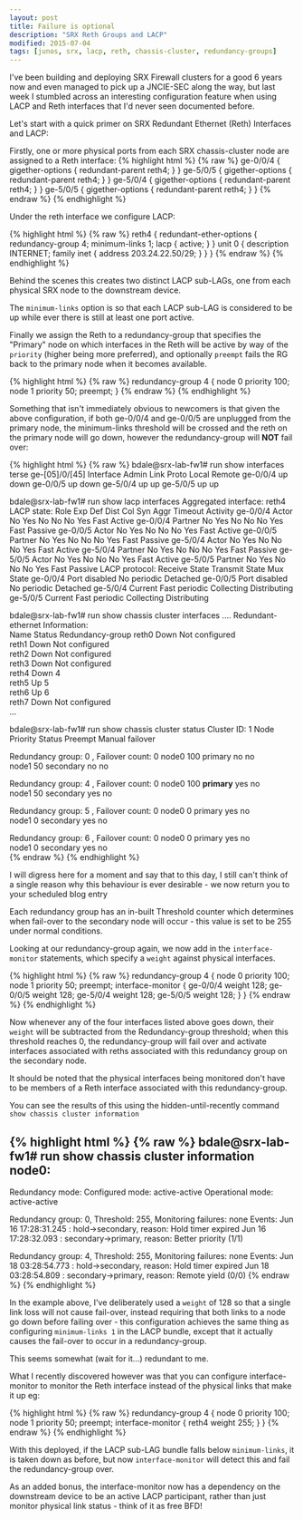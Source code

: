 ```yaml
---
layout: post
title: Failure is optional
description: "SRX Reth Groups and LACP"
modified: 2015-07-04
tags: [junos, srx, lacp, reth, chassis-cluster, redundancy-groups]
---
```


I've been building and deploying SRX Firewall clusters for a good 6 years now and even managed to pick up a JNCIE-SEC along the way, but last week I stumbled across an interesting configuration feature when using LACP and Reth interfaces that I'd never seen documented before.

Let's start with a quick primer on SRX Redundant Ethernet (Reth) Interfaces and LACP:

Firstly, one or more physical ports from each SRX chassis-cluster node are assigned to a Reth interface:
{% highlight html %}
{% raw %}
    ge-0/0/4 {
        gigether-options {
            redundant-parent reth4;
        }
    }
    ge-5/0/5 {
        gigether-options {
            redundant-parent reth4;
        }
    }
    ge-5/0/4 {
        gigether-options {
            redundant-parent reth4;
        }
    }
    ge-5/0/5 {
        gigether-options {
            redundant-parent reth4;
        }
    }
{% endraw %}
{% endhighlight %}

Under the reth interface we configure LACP:

{% highlight html %}
{% raw %}
    reth4 {
        redundant-ether-options {
            redundancy-group 4;
            minimum-links 1;
            lacp {
                active;
            }
        }
        unit 0 {
            description INTERNET;
            family inet {
                address 203.24.22.50/29;
            }
        }
    }
{% endraw %}
{% endhighlight %}

Behind the scenes this creates two distinct LACP sub-LAGs, one from each physical SRX node to the downstream device.  

The ```minimum-links``` option is so that each LACP sub-LAG is considered to be up while ever there is still at least one port active.

Finally we assign the Reth to a redundancy-group that specifies the "Primary" node on which interfaces in the Reth will be active by way of the ```priority``` (higher being more preferred), and optionally ```preempt``` fails the RG back to the primary node when it becomes available.

{% highlight html %}
{% raw %}
redundancy-group 4 {
    node 0 priority 100;
    node 1 priority 50;
    preempt;
}
{% endraw %}
{% endhighlight %}

Something that isn't immediately obvious to newcomers is that given the above configuration, if both ge-0/0/4 and ge-0/0/5 are unplugged from the primary node, the minimum-links threshold will be crossed and the reth on the primary node will go down, however the redundancy-group will **NOT** fail over:

{% highlight html %}
{% raw %}
bdale@srx-lab-fw1# run show interfaces terse ge-[05]/0/[45]
Interface               Admin Link Proto    Local                 Remote
ge-0/0/4                up    down
ge-0/0/5                up    down
ge-5/0/4                up    up
ge-5/0/5                up    up


bdale@srx-lab-fw1# run show lacp interfaces
Aggregated interface: reth4
    LACP state:       Role   Exp   Def  Dist  Col  Syn  Aggr  Timeout  Activity
      ge-0/0/4       Actor    No   Yes    No   No   No   Yes     Fast    Active
      ge-0/0/4     Partner    No   Yes    No   No   No   Yes     Fast   Passive
      ge-0/0/5       Actor    No   Yes    No   No   No   Yes     Fast    Active
      ge-0/0/5     Partner    No   Yes    No   No   No   Yes     Fast   Passive
      ge-5/0/4       Actor    No   Yes    No   No   No   Yes     Fast    Active
      ge-5/0/4     Partner    No   Yes    No   No   No   Yes     Fast   Passive
      ge-5/0/5       Actor    No   Yes    No   No   No   Yes     Fast    Active
      ge-5/0/5     Partner    No   Yes    No   No   No   Yes     Fast   Passive
    LACP protocol:        Receive State  Transmit State          Mux State 
      ge-0/0/4            Port disabled    No periodic           Detached
      ge-0/0/5            Port disabled    No periodic           Detached
      ge-5/0/4            Current         Fast periodic          Collecting Distributing
      ge-5/0/5            Current         Fast periodic          Collecting Distributing


bdale@srx-lab-fw1# run show chassis cluster interfaces
....
Redundant-ethernet Information:     
    Name         Status      Redundancy-group
    reth0        Down        Not configured   
    reth1        Down        Not configured   
    reth2        Down        Not configured   
    reth3        Down        Not configured   
    reth4        Down        4                
    reth5        Up          5                
    reth6        Up          6                
    reth7        Down        Not configured   
...

bdale@srx-lab-fw1# run show chassis cluster status
Cluster ID: 1 
Node                  Priority          Status    Preempt  Manual failover

Redundancy group: 0 , Failover count: 0
    node0                   100         primary        no       no  
    node1                   50          secondary      no       no  

Redundancy group: 4 , Failover count: 0
    node0                   100       **primary**      yes      no  
    node1                   50          secondary      yes      no  

Redundancy group: 5 , Failover count: 0
    node0                   0           primary        yes      no  
    node1                   0           secondary      yes      no  

Redundancy group: 6 , Failover count: 0
    node0                   0           primary        yes      no  
    node1                   0           secondary      yes      no  
{% endraw %}
{% endhighlight %}

I will digress here for a moment and say that to this day, I still can't think of a single reason why this behaviour is ever desirable - we now return you to your scheduled blog entry

Each redundancy group has an in-built Threshold counter which determines when fail-over to the secondary node will occur - this value is set to be 255 under normal conditions.

Looking at our redundancy-group again, we now add in the ```interface-monitor``` statements, which specify a ```weight``` against physical interfaces.  

{% highlight html %}
{% raw %}
redundancy-group 4 {
    node 0 priority 100;
    node 1 priority 50;
    preempt;
    interface-monitor {
        ge-0/0/4 weight 128;
        ge-0/0/5 weight 128;
        ge-5/0/4 weight 128;
        ge-5/0/5 weight 128;
    }
}
{% endraw %}
{% endhighlight %}

Now whenever any of the four interfaces listed above goes down, their ```weight``` will be subtracted from the Redundancy-group threshold; when this threshold reaches 0, the redundancy-group will fail over and activate interfaces associated with reths associated with this redundancy group on the secondary node.

It should be noted that the physical interfaces being monitored don't have to be members of a Reth interface associated with this redundancy-group.

You can see the results of this using the hidden-until-recently command ```show chassis cluster information```

{% highlight html %}
{% raw %}
bdale@srx-lab-fw1# run show chassis cluster information 
node0:
--------------------------------------------------------------------------
Redundancy mode:
    Configured mode: active-active
    Operational mode: active-active

Redundancy group: 0, Threshold: 255, Monitoring failures: none
    Events:
        Jun 16 17:28:31.245 : hold->secondary, reason: Hold timer expired
        Jun 16 17:28:32.093 : secondary->primary, reason: Better priority (1/1)

Redundancy group: 4, Threshold: 255, Monitoring failures: none
    Events:
        Jun 18 03:28:54.773 : hold->secondary, reason: Hold timer expired
        Jun 18 03:28:54.809 : secondary->primary, reason: Remote yield (0/0)
{% endraw %}
{% endhighlight %}

In the example above, I've deliberately used a ```weight``` of 128 so that a single link loss will not cause fail-over, instead requiring that both links to a node go down before failing over - this configuration achieves the same thing as configuring ```minimum-links 1``` in the LACP bundle, except that it actually causes the fail-over to occur in a redundancy-group.

This seems somewhat (wait for it...) redundant to me. 

What I recently discovered however was that you can configure interface-monitor to monitor the Reth interface instead of the physical links that make it up eg:

{% highlight html %}
{% raw %}
redundancy-group 4 {
    node 0 priority 100;
    node 1 priority 50;
    preempt;
    interface-monitor {
        reth4 weight 255;
    }
}
{% endraw %}
{% endhighlight %}

With this deployed, if the LACP sub-LAG bundle falls below ```minimum-links```, it is taken down as before, but now ```interface-monitor``` will detect this and fail the redundancy-group over.

As an added bonus, the interface-monitor now has a dependency on the downstream device to be an active LACP participant, rather than just monitor physical link status - think of it as free BFD!
